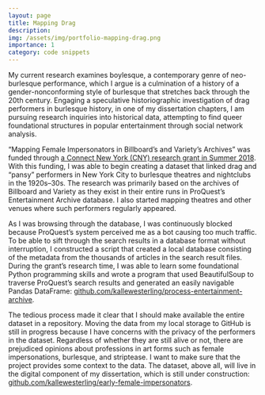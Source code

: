 ```yaml
---
layout: page
title: Mapping Drag
description: 
img: /assets/img/portfolio-mapping-drag.png
importance: 1
category: code snippets
---
```


<p class="lead">My current research examines boylesque, a contemporary genre of neo-burlesque performance, which I argue is a culmination of a history of a gender-nonconforming style of burlesque that stretches back through the 20th century. Engaging a speculative historiographic investigation of drag performers in burlesque history, in one of my dissertation chapters, I am pursuing research inquiries into historical data, attempting to find queer foundational structures in popular entertainment through social network analysis.</p>

“Mapping Female Impersonators in Billboard’s and Variety’s Archives” was funded through [a Connect New York (CNY) research grant in Summer 2018](https://connectny.commons.gc.cuny.edu/2018/08/20/kalle-westerling). With this funding, I was able to begin creating a dataset that linked drag and “pansy” performers in New York City to burlesque theatres and nightclubs in the 1920s–30s. The research was primarily based on the archives of Billboard and Variety as they exist in their entire runs in ProQuest’s Entertainment Archive database. I also started mapping theatres and other venues where such performers regularly appeared.

As I was browsing through the database, I was continuously blocked because ProQuest’s system perceived me as a bot causing too much traffic. To be able to sift through the search results in a database format without interruption, I constructed a script that created a local database consisting of the metadata from the thousands of articles in the search result files. During the grant’s research time, I was able to learn some foundational Python programming skills and wrote a program that used BeautifulSoup to traverse ProQuest’s search results and generated an easily navigable Pandas DataFrame: [github.com/kallewesterling/process-entertainment-archive](https://github.com/kallewesterling/process-entertainment-archive).

The tedious process made it clear that I should make available the entire dataset in a repository. Moving the data from my local storage to GitHub is still in progress because I have concerns with the privacy of the performers in the dataset. Regardless of whether they are still alive or not, there are prejudiced opinions about professions in art forms such as female impersonations, burlesque, and striptease. I want to make sure that the project provides some context to the data. The dataset, above all, will live in the digital component of my dissertation, which is still under construction: [github.com/kallewesterling/early-female-impersonators](https://github.com/kallewesterling/early-female-impersonators).
